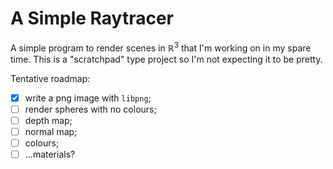 # A Simple Raytracer

A simple program to render scenes in $\mathbb{R}^3$ that I'm working on in my spare time. This is a "scratchpad" type project so I'm not expecting it to be pretty.

Tentative roadmap:
* [x] write a png image with ``libpng``;
* [ ] render spheres with no colours;
* [ ] depth map;
* [ ] normal map;
* [ ] colours;
* [ ] ...materials?

